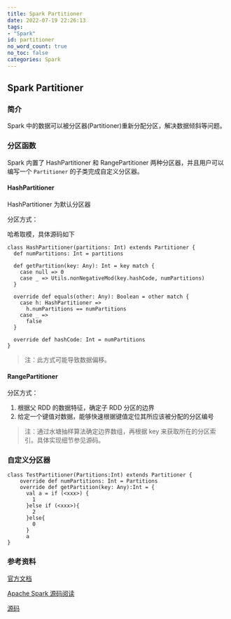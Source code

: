 ```yaml
---
title: Spark Partitioner
date: 2022-07-19 22:26:13
tags:
- "Spark"
id: partitioner 
no_word_count: true
no_toc: false
categories: Spark
---
```


## Spark Partitioner

### 简介

Spark 中的数据可以被分区器(Partitioner)重新分配分区，解决数据倾斜等问题。

### 分区函数

Spark 内置了 HashPartitioner 和 RangePartitioner 两种分区器，并且用户可以编写一个 `Partitioner` 的子类完成自定义分区器。

#### HashPartitioner

HashPartitioner 为默认分区器

分区方式：

哈希取模，具体源码如下

```text
class HashPartitioner(partitions: Int) extends Partitioner {
  def numPartitions: Int = partitions

  def getPartition(key: Any): Int = key match {
    case null => 0
    case _ => Utils.nonNegativeMod(key.hashCode, numPartitions)
  }

  override def equals(other: Any): Boolean = other match {
    case h: HashPartitioner =>
      h.numPartitions == numPartitions
    case _ =>
      false
  }

  override def hashCode: Int = numPartitions
}
```

> 注：此方式可能导致数据偏移。

#### RangePartitioner

分区方式：

1. 根据父 RDD 的数据特征，确定子 RDD 分区的边界
2. 给定一个键值对数据，能够快速根据键值定位其所应该被分配的分区编号

> 注：通过水塘抽样算法确定边界数组，再根据 key 来获取所在的分区索引。具体实现细节参见源码。

### 自定义分区器

```text
class TestPartitioner(Partitions:Int) extends Partitioner {
    override def numPartitions: Int = Partitions
    override def getPartition(key: Any):Int = {
      val a = if (<xxx>) {
        1
      }else if (<xxx>){
        2
      }else{
        0
      }
      a
}
```

### 参考资料

[官方文档](https://spark.apache.org/docs/3.1.1/api/scala/org/apache/spark/Partitioner.html)

[Apache Spark 源码阅读](https://ihainan.gitbooks.io/spark-source-code/content/section1/partitioner.html)

[源码](https://github.com/apache/spark/blob/master/core/src/main/scala/org/apache/spark/Partitioner.scala)
